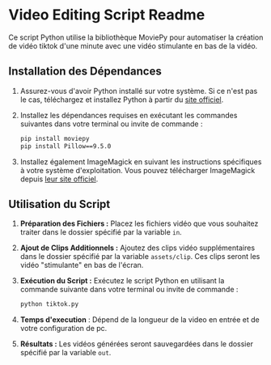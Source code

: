 # Video Editing Script Readme

Ce script Python utilise la bibliothèque MoviePy pour automatiser la création de vidéo tiktok d'une minute avec une vidéo stimulante en bas de la vidéo.

## Installation des Dépendances

1. Assurez-vous d'avoir Python installé sur votre système. Si ce n'est pas le cas, téléchargez et installez Python à partir du [site officiel](https://www.python.org/).

2. Installez les dépendances requises en exécutant les commandes suivantes dans votre terminal ou invite de commande :

   ```bash
   pip install moviepy
   pip install Pillow==9.5.0
   ```

3. Installez également ImageMagick en suivant les instructions spécifiques à votre système d'exploitation. Vous pouvez télécharger ImageMagick depuis [leur site officiel](https://imagemagick.org/script/download.php).

## Utilisation du Script

1. **Préparation des Fichiers :** Placez les fichiers vidéo que vous souhaitez traiter dans le dossier spécifié par la variable `in`.

2. **Ajout de Clips Additionnels :** Ajoutez des clips vidéo supplémentaires dans le dossier spécifié par la variable `assets/clip`. Ces clips seront les vidéo "stimulante" en bas de l'écran.
3. **Exécution du Script :** Exécutez le script Python en utilisant la commande suivante dans votre terminal ou invite de commande :

   ```bash
   python tiktok.py
   ```
4. **Temps d'execution** : Dépend de la longueur de la video en entrée et de votre configuration de pc.
4. **Résultats :** Les vidéos générées seront sauvegardées dans le dossier spécifié par la variable `out`.
